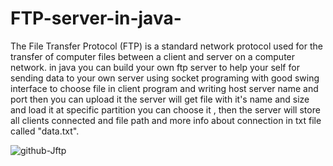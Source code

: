 # FTP-server-in-java-
The File Transfer Protocol (FTP) is a standard network protocol used for the transfer of computer files between a client and server on a computer network.  in java you can build your own ftp server to help your self for sending data to your own server using socket programing 
with good swing interface to choose file in client program and writing host server name and port then you can upload it 
the server will get file with it's name and size and load it at specific partition you can choose it , then the server will store all clients connected and file path and more info about connection in txt file called "data.txt".

   ![github-Jftp](https://user-images.githubusercontent.com/58120325/74878334-c59b8380-536f-11ea-81fd-5ae74728dbaa.gif)


